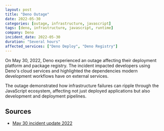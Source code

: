 ```yaml
---
layout: post
title: "Deno Outage"
date: 2022-05-30
categories: [outage, infrastructure, javascript]
tags: [deno, infrastructure, javascript, runtime]
company: Deno
incident_date: 2022-05-30
duration: "Several hours"
affected_services: ["Deno Deploy", "Deno Registry"]
---
```


On May 30, 2022, Deno experienced an outage affecting their deployment platform and package registry. The incident impacted developers using Deno's cloud services and highlighted the dependencies modern development workflows have on external services.

The outage demonstrated how infrastructure failures can ripple through the JavaScript ecosystem, affecting not just deployed applications but also development and deployment pipelines.

<!--more-->

## Sources

- [May 30 incident update 2022](https://deno.com/blog/2022-05-30-outage-post-mortem)